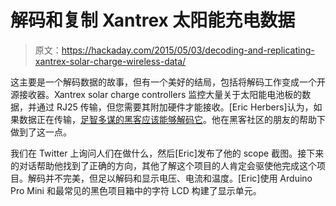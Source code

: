 # 解码和复制 Xantrex 太阳能充电数据

> 原文：<https://hackaday.com/2015/05/03/decoding-and-replicating-xantrex-solar-charge-wireless-data/>

这主要是一个解码数据的故事，但有一个美好的结局，包括将解码工作变成一个开源接收器。Xantrex solar charge controllers 监控大量关于太阳能电池板的数据，并通过 RJ25 传输，但您需要其附加硬件才能接收。[Eric Herbers]认为，如果数据正在传输，[足智多谋的黑客应该能够解码它](https://hackaday.io/project/5167-xantrex-c35c40c60-display)。他在黑客社区的朋友的帮助下做到了这一点。

我们在 Twitter 上询问人们在做什么，然后[Eric]发布了他的 scope 截图。接下来的对话帮助他找到了正确的方向，其他了解这个项目的人肯定会驱使他完成这个项目。解码并不完美，但足以解码和显示电压、电流和温度。[Eric]使用 Arduino Pro Mini 和最常见的黑色项目箱中的字符 LCD 构建了显示单元。